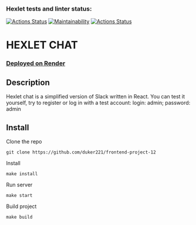 ### Hexlet tests and linter status:

[![Actions Status](https://github.com/duker221/frontend-project-12/actions/workflows/hexlet-check.yml/badge.svg)](https://github.com/duker221/frontend-project-12/actions)
[![Maintainability](https://api.codeclimate.com/v1/badges/ce67ee9d7cf7d02bc6c0/maintainability)](https://codeclimate.com/github/duker221/frontend-project-12/maintainability)
[![Actions Status](https://github.com/duker221/frontend-project-12/actions/workflows/hexlet-check.yml/badge.svg)](https://github.com/duker221/frontend-project-12/actions)

# HEXLET CHAT

### [Deployed on Render](https://chat-du6i.onrender.com/)

## Description

Hexlet chat is a simplified version of Slack written in React. You can test it yourself, try to register or log in with a test account: login: admin; password: admin

## Install

Clone the repo

```
git clone https://github.com/duker221/frontend-project-12
```

Install

```
make install
```

Run server

```
make start
```

Build project

```
make build
```
